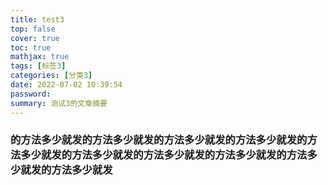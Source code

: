 ```yaml
---
title: test3
top: false
cover: true
toc: true
mathjax: true
tags: [标签3]
categories: [分类3]
date: 2022-07-02 10:39:54
password:
summary: 测试3的文章摘要
---
```


### 的方法多少就发的方法多少就发的方法多少就发的方法多少就发的方法多少就发的方法多少就发的方法多少就发的方法多少就发的方法多少就发的方法多少就发
